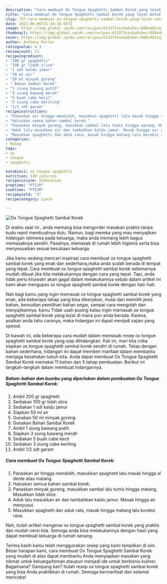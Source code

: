 ```yaml
---
description: "Cara membuat Ox Tongue Spaghetti Sambal Korek yang lezat Untuk Jualan"
title: "Cara membuat Ox Tongue Spaghetti Sambal Korek yang lezat Untuk Jualan"
slug: 727-cara-membuat-ox-tongue-spaghetti-sambal-korek-yang-lezat-untuk-jualan
date: 2021-06-06T21:34:18.047Z
image: https://img-global.cpcdn.com/recipes/613373cecba6a5ec/680x482cq70/ox-tongue-spaghetti-sambal-korek-foto-resep-utama.jpg
thumbnail: https://img-global.cpcdn.com/recipes/613373cecba6a5ec/680x482cq70/ox-tongue-spaghetti-sambal-korek-foto-resep-utama.jpg
cover: https://img-global.cpcdn.com/recipes/613373cecba6a5ec/680x482cq70/ox-tongue-spaghetti-sambal-korek-foto-resep-utama.jpg
author: Anthony Porter
ratingvalue: 4.3
reviewcount: 13
recipeingredient:
- "200 gr spaghetti"
- "100 gr lidah slice"
- "1 sdt kaldu jamur"
- "50 ml air"
- "50 ml minyak goreng"
- " Bahan Sambal Korek"
- "1 siung bawang putih"
- "3 siung bawang merah"
- "5 buah cabe kecil"
- "3 siung cabe keriting"
- "1/2 sdt garam"
recipeinstructions:
- "Panaskan air hingga mendidih, masukkan spaghetti lalu masak hingga al dente atau matang."
- "Haluskan semua bahan sambal korek."
- "Panaskan minyak goreng, masukkan sambal lalu tumis hingga matang. Masukkan lidah slice."
- "Aduk lalu masukkan air dan tambahkan kaldu jamur. Masak hingga air menyusut."
- "Masukkan spaghetti dan aduk rata, masak hingga matang lalu koreksi rasa."
categories:
- Resep
tags:
- ox
- tongue
- spaghetti

katakunci: ox tongue spaghetti 
nutrition: 149 calories
recipecuisine: Indonesian
preptime: "PT11M"
cooktime: "PT53M"
recipeyield: "3"
recipecategory: Lunch

---
```



![Ox Tongue Spaghetti Sambal Korek](https://img-global.cpcdn.com/recipes/613373cecba6a5ec/680x482cq70/ox-tongue-spaghetti-sambal-korek-foto-resep-utama.jpg)

Di waktu  saat ini , anda memang bisa mengorder masakan praktis tanpa kudu repot membuatnya dulu. Namun, bagi mereka yang mau menyajikan hidangan istimewa pada keluarga, maka anda memang lebih bagus memasaknya sendiri. Pasalnya, memasak di rumah lebih higienis serta bisa menyesuaikan sesuai kesukaan keluarga.

Jika kamu sedang mencari inspirasi cara membuat ox tongue spaghetti sambal korek yang enak dan sederhana,maka anda sudah berada di tempat yang tepat. Cara membuat ox tongue spaghetti sambal korek  sebenarnya mudah dibuat jika kita melakukannya dengan cara yang tepat. Tapi, anda tidak perlu khawatir akan gagal dalam melakukannya 
sebab dalam artikel ini kami akan mengupas ox tongue spaghetti sambal korek dengan hati-hati.  



Nah bagi kamu yang ingin memasak ox tongue spaghetti sambal korek yang enak, ada beberapa tahap yang bisa dikerjakan, mulai dari memilih jenis bahan, kemudian pemilihan bahan segar, sampai cara mengolah dan menyajikannya. kamu Tidak usah pusing kalau ingin memasak ox tongue spaghetti sambal korek yang lezat di mana pun anda berada. Karena, asalkan anda  tahu caranya, maka hidangan ini dapat menjadi sajian yang spesial.

Di bawah ini, ada beberapa cara mudah dalam memasak resep ox tongue spaghetti sambal korek yang siap dihidangkan. Kali ini, mari kita coba siapkan ox tongue spaghetti sambal korek sendiri di rumah. Tetap dengan bahan sederhana, hidangan ini dapat memberi manfaat dalam membantu menjaga kesehatan tubuh kita. Anda dapat membuat Ox Tongue Spaghetti Sambal Korek memakai 11 bahan dan 5 tahap pembuatan. Berikut ini langkah-langkah dalam membuat hidangannya.

<!--inarticleads1-->

##### Bahan-bahan dan bumbu yang diperlukan dalam pembuatan Ox Tongue Spaghetti Sambal Korek:

1. Ambil 200 gr spaghetti
1. Sediakan 100 gr lidah slice
1. Sediakan 1 sdt kaldu jamur
1. Siapkan 50 ml air
1. Gunakan 50 ml minyak goreng
1. Gunakan  Bahan Sambal Korek
1. Ambil 1 siung bawang putih
1. Siapkan 3 siung bawang merah
1. Sediakan 5 buah cabe kecil
1. Sediakan 3 siung cabe keriting
1. Ambil 1/2 sdt garam




<!--inarticleads2-->

##### Cara membuat Ox Tongue Spaghetti Sambal Korek:

1. Panaskan air hingga mendidih, masukkan spaghetti lalu masak hingga al dente atau matang.
1. Haluskan semua bahan sambal korek.
1. Panaskan minyak goreng, masukkan sambal lalu tumis hingga matang. Masukkan lidah slice.
1. Aduk lalu masukkan air dan tambahkan kaldu jamur. Masak hingga air menyusut.
1. Masukkan spaghetti dan aduk rata, masak hingga matang lalu koreksi rasa.




Nah, itulah artikel mengenai  ox tongue spaghetti sambal korek  yang praktis dan mudah versi kita. Semoga anda bisa melakukannya dengan hasil yang dapat membuat keluarga di rumah senang. 

Terima kasih kamu telah menggunakan resep yang kami tampilkan di sini. Besar harapan kami, cara membuat  Ox Tongue Spaghetti Sambal Korek yang mudah di atas dapat membantu Anda menyiapkan masakan yang nikmat untuk keluarga/teman ataupun menjadi ide untuk berbisnis kuliner. Bagaimana? Gampang kan? Itulah resep ox tongue spaghetti sambal korek yang bisa Anda praktikkan di rumah. Semoga bermanfaat dan selamat mencoba!

